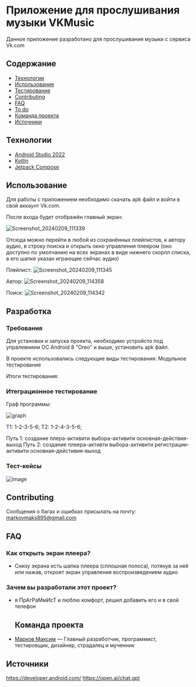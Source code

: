 # Приложение для прослушивания музыки VKMusic
Данное приложение разработано для прослушивания музыки с сервиса Vk.com

## Содержание
- [Технологии](#технологии)
- [Использование](#использование)
- [Тестирование](#тестирование)
- [Contributing](#contributing)
- [FAQ](#faq)
- [To do](#to-do)
- [Команда проекта](#команда-проекта)
- [Источники](#источники)

## Технологии
- [Android Studio 2022](https://developer.android.com/studio)
- [Kotlin](https://kotlinlang.org/)
- [Jetpack Compose](https://www.jetbrains.com/ru-ru/lp/compose-multiplatform/)

## Использование
Для работы с приложением необходимо скачать apk файл и войти в свой аккаунт Vk.com.

После входа будет отображён главный экран:

![Screenshot_20240209_111339](https://github.com/orderyoo/VKM/blob/orderyoo-attachments/Screenshot_20240209_111339_com.example.vkm.jpg)

Отсюда можно перейти в любой из сохранённых плейлистов, к автору аудио, в строку поиска и открыть окно управления плеером (оно доступно по умолчанию на всех экранах в виде нижнего скорлл списка, в его шапке указан играющее сейчас аудио)

Плейлист:
![Screenshot_20240209_111345](https://github.com/orderyoo/VKM/blob/orderyoo-attachments/Screenshot_20240209_111345_com.example.vkm.jpg)

Автор:
![Screenshot_20240209_114358](https://github.com/orderyoo/VKM/blob/orderyoo-attachments/Screenshot_20240209_114358_com.example.vkm.jpg)

Поиск:
![Screenshot_20240209_114342](https://github.com/orderyoo/VKM/blob/orderyoo-attachments/Screenshot_20240209_114342_com.example.vkm.jpg)


## Разработка
### Требования
Для установки и запуска проекта, необходимo устройсто под упралевнием OC Android 8 "Oreo" и выше, установить apk файл.

В проекте использовались следующие виды тестирования: Модульное тестирование

Итоги тестирования:

### Итеграционное тестирование 

Граф программы:

![graph](https://github.com/orderyoo/VKM/blob/orderyoo-attachments/graph.png)

T1: 1-2-3-5-6;
T2: 1-2-4-3-5-6;

Путь 1: создание плера-активити выбора-активити основная-действия-выход
Путь 2: создание плеера-активти выбора-активити регистрации-активити основная-дейстивия-выход

### Тест-кейсы
 
![image](https://github.com/orderyoo/VKM/blob/orderyoo-attachments/image.png)

## Contributing
Сообщения о багах и ошибках присылать на почту: markovmaks895@gmail.com

## FAQ 
### Как открыть экран плеера?
- Снизу экрана есть шапка плеера (сплошная полоса), потянув за неё или нажав, откроет экран управления воспроизведением аудио
### Зачем вы разработали этот проект?
- я ПрАгРаМмИсТ и люблю комфорт, решил добавить его и в свой телефон

  ## Команда проекта
- [Марков Максим](https://t.me/order_yo) — Главный разработчик, программист, тестировщик, дизайнер, страдалец и мученник

## Источники 

https://developer.android.com/
https://open.ai/chat.gpt










   
